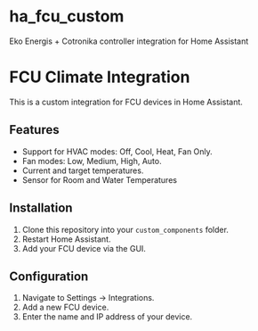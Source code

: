 # ha_fcu_custom
Eko Energis + Cotronika controller integration for Home Assistant

# FCU Climate Integration

This is a custom integration for FCU devices in Home Assistant.

## Features
- Support for HVAC modes: Off, Cool, Heat, Fan Only.
- Fan modes: Low, Medium, High, Auto.
- Current and target temperatures.
- Sensor for Room and Water Temperatures

## Installation
1. Clone this repository into your `custom_components` folder.
2. Restart Home Assistant.
3. Add your FCU device via the GUI.

## Configuration
1. Navigate to Settings → Integrations.
2. Add a new FCU device.
3. Enter the name and IP address of your device.